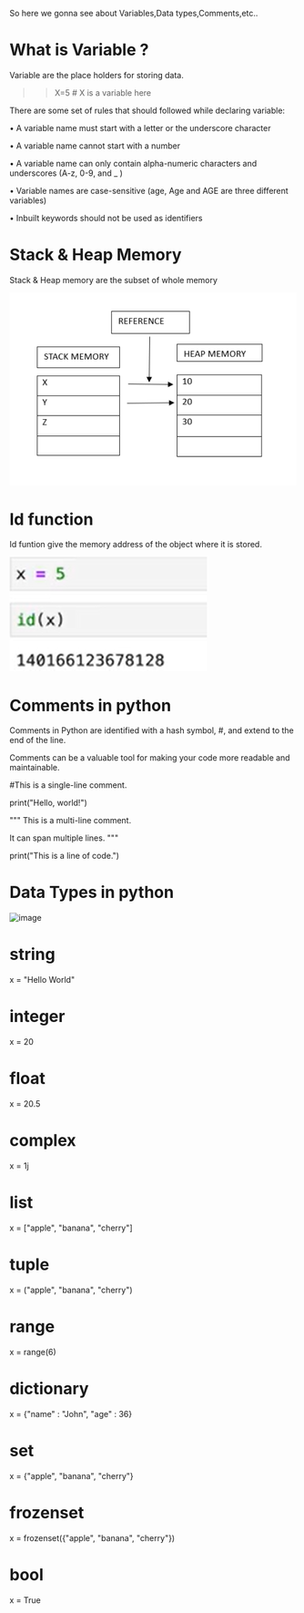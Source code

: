 So here we gonna see about Variables,Data types,Comments,etc..

# What is Variable ?

Variable are the place holders for storing data.

>>X=5 # X is a variable here

There are some set of rules that should followed while declaring variable:

• A variable name must start with a letter or the underscore character

• A variable name cannot start with a number

• A variable name can only contain alpha-numeric characters and underscores (A-z, 0-9, and _ )

• Variable names are case-sensitive (age, Age and AGE are three different variables)

• Inbuilt keywords should not be used as identifiers

# Stack & Heap Memory

Stack & Heap memory are the subset of whole memory 

![alt text](image.png)

# Id function

Id funtion give the memory address of the object where it is stored.

![alt text](image-1.png)

# Comments in python

Comments in Python are identified with a hash symbol, #, and extend to the end of the line. 

Comments can be a valuable tool for making your code more readable and maintainable.

#This is a single-line comment.

print("Hello, world!") 

"""
This is a multi-line comment.

It can span multiple lines.
"""

print("This is a line of code.")

# Data Types in python

![image](https://github.com/PrithivRaaj/LearnPython/assets/111727780/cd947bd0-65a6-477b-8d1f-bf075f76e58f)

# string
x = "Hello World"	
# integer
x = 20	 
# float
x = 20.5	
# complex
x = 1j  
# list
x = ["apple", "banana", "cherry"]  	
# tuple
x = ("apple", "banana", "cherry")	 
# range
x = range(6)	
# dictionary
x = {"name" : "John", "age" : 36} 	
# set
x = {"apple", "banana", "cherry"} 	
# frozenset
x = frozenset({"apple", "banana", "cherry"}) 
# bool
x = True	

